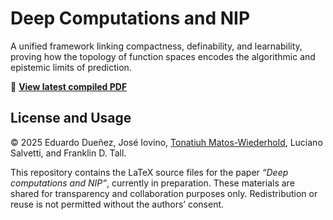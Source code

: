 # Deep Computations and NIP

A unified framework linking compactness, definability, and learnability, proving how the topology of function spaces encodes the algorithmic and epistemic limits of prediction.

📄 **[View latest compiled PDF](https://tonamatos.github.io/DeepComputationsNIP/paper.pdf)**

## License and Usage

© 2025 Eduardo Dueñez, José Iovino, [Tonatiuh Matos-Wiederhold](https://www.wiederhold.dev/), Luciano Salvetti, and Franklin D. Tall.

This repository contains the LaTeX source files for the paper *“Deep computations and NIP”*, currently in preparation. These materials are shared for transparency and collaboration purposes only. Redistribution or reuse is not permitted without the authors’ consent.
